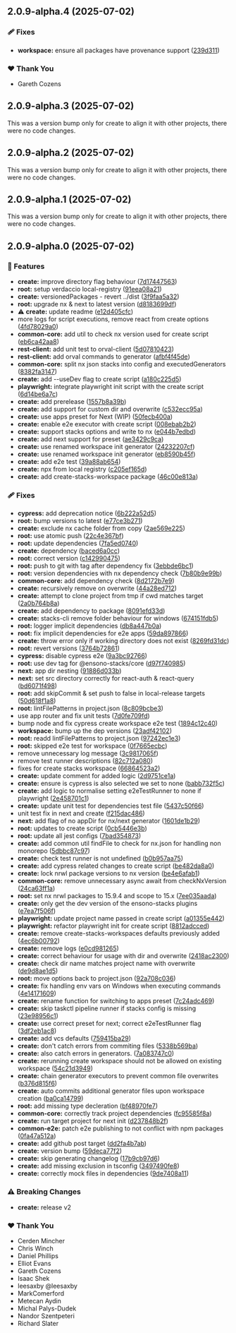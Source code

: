 ## 2.0.9-alpha.4 (2025-07-02)

### 🩹 Fixes

- **workspace:** ensure all packages have provenance support ([239d311](https://github.com/Ensono/stacks-nx-plugins/commit/239d311))

### ❤️ Thank You

- Gareth Cozens

## 2.0.9-alpha.3 (2025-07-02)

This was a version bump only for create to align it with other projects, there were no code changes.

## 2.0.9-alpha.2 (2025-07-02)

This was a version bump only for create to align it with other projects, there were no code changes.

## 2.0.9-alpha.1 (2025-07-02)

This was a version bump only for create to align it with other projects, there were no code changes.

## 2.0.9-alpha.0 (2025-07-02)

### 🚀 Features

- **create:** improve directory flag behaviour ([7d17447563](https://github.com/Ensono/stacks-nx-plugins/commit/7d17447563))
- **root:** setup verdaccio local-registry ([91eea08a21](https://github.com/Ensono/stacks-nx-plugins/commit/91eea08a21))
- **create:** versionedPackages - revert  ../dist ([3f9faa5a32](https://github.com/Ensono/stacks-nx-plugins/commit/3f9faa5a32))
- **root:** upgrade nx & next to latest version ([d8183699df](https://github.com/Ensono/stacks-nx-plugins/commit/d8183699df))
- ⚠️  **create:** update readme ([e12d405cfc](https://github.com/Ensono/stacks-nx-plugins/commit/e12d405cfc))
- more logs for script executions, remove react from create options ([4fd78029a0](https://github.com/Ensono/stacks-nx-plugins/commit/4fd78029a0))
- **common-core:** add util to check nx version used for create script ([eb6ca42aa8](https://github.com/Ensono/stacks-nx-plugins/commit/eb6ca42aa8))
- **rest-client:** add unit test to orval-client ([5d07810423](https://github.com/Ensono/stacks-nx-plugins/commit/5d07810423))
- **rest-client:** add orval commands to generator ([afbf4f45de](https://github.com/Ensono/stacks-nx-plugins/commit/afbf4f45de))
- **common-core:** split nx json stacks into config and executedGenerators ([8382fa3147](https://github.com/Ensono/stacks-nx-plugins/commit/8382fa3147))
- **create:** add --useDev flag to create script ([a180c225d5](https://github.com/Ensono/stacks-nx-plugins/commit/a180c225d5))
- **playwright:** integrate playwright init script with the create script ([6d14be6a7c](https://github.com/Ensono/stacks-nx-plugins/commit/6d14be6a7c))
- **create:** add prerelease ([1557b8a39b](https://github.com/Ensono/stacks-nx-plugins/commit/1557b8a39b))
- **create:** add support for custom dir and overwrite ([c532ecc95a](https://github.com/Ensono/stacks-nx-plugins/commit/c532ecc95a))
- **create:** use apps preset for Next (WIP) ([50fecb400a](https://github.com/Ensono/stacks-nx-plugins/commit/50fecb400a))
- **create:** enable e2e executor with create script ([008ebab2b2](https://github.com/Ensono/stacks-nx-plugins/commit/008ebab2b2))
- **create:** support stacks options and write to nx ([e044b7edbd](https://github.com/Ensono/stacks-nx-plugins/commit/e044b7edbd))
- **create:** add next support for preset ([ae3429c9ca](https://github.com/Ensono/stacks-nx-plugins/commit/ae3429c9ca))
- **create:** use renamed workspace init generator ([24232207cf](https://github.com/Ensono/stacks-nx-plugins/commit/24232207cf))
- **create:** use renamed workspace init generator ([eb8590b45f](https://github.com/Ensono/stacks-nx-plugins/commit/eb8590b45f))
- **create:** add e2e test ([39a88ab654](https://github.com/Ensono/stacks-nx-plugins/commit/39a88ab654))
- **create:** npx from local registry ([c205ef165d](https://github.com/Ensono/stacks-nx-plugins/commit/c205ef165d))
- **create:** add create-stacks-workspace package ([46c00e813a](https://github.com/Ensono/stacks-nx-plugins/commit/46c00e813a))

### 🩹 Fixes

- **cypress:** add deprecation notice ([6b222a52d5](https://github.com/Ensono/stacks-nx-plugins/commit/6b222a52d5))
- **root:** bump versions to latest ([e77ce3b271](https://github.com/Ensono/stacks-nx-plugins/commit/e77ce3b271))
- **create:** exclude nx cache folder from copy ([2ae569e225](https://github.com/Ensono/stacks-nx-plugins/commit/2ae569e225))
- **root:** use atomic push ([22c4e367bf](https://github.com/Ensono/stacks-nx-plugins/commit/22c4e367bf))
- **root:** update dependencies ([7fa5ed0740](https://github.com/Ensono/stacks-nx-plugins/commit/7fa5ed0740))
- **create:** dependency ([baced6a0cc](https://github.com/Ensono/stacks-nx-plugins/commit/baced6a0cc))
- **root:** correct version ([c142990475](https://github.com/Ensono/stacks-nx-plugins/commit/c142990475))
- **root:** push to git with tag after dependency fix ([3ebbde6bc1](https://github.com/Ensono/stacks-nx-plugins/commit/3ebbde6bc1))
- **root:** version dependencies with nx dependency check ([7b80b9e99b](https://github.com/Ensono/stacks-nx-plugins/commit/7b80b9e99b))
- **common-core:** add dependency check ([8d2172b7e9](https://github.com/Ensono/stacks-nx-plugins/commit/8d2172b7e9))
- **create:** recursively remove on overwrite ([44a28ed712](https://github.com/Ensono/stacks-nx-plugins/commit/44a28ed712))
- **create:** attempt to clone project from tmp if cwd matches target ([2a0b764b8a](https://github.com/Ensono/stacks-nx-plugins/commit/2a0b764b8a))
- **create:** add dependency to package ([8091efd33d](https://github.com/Ensono/stacks-nx-plugins/commit/8091efd33d))
- **create:** stacks-cli remove folder behaviour for windows ([674151fdb5](https://github.com/Ensono/stacks-nx-plugins/commit/674151fdb5))
- **root:** logger implicit dependencies ([db8a447b0a](https://github.com/Ensono/stacks-nx-plugins/commit/db8a447b0a))
- **root:** fix implicit dependencies for e2e apps ([59da897866](https://github.com/Ensono/stacks-nx-plugins/commit/59da897866))
- **create:** throw error only if working directory does not exist ([8269fd31dc](https://github.com/Ensono/stacks-nx-plugins/commit/8269fd31dc))
- **root:** revert versions ([3764b72861](https://github.com/Ensono/stacks-nx-plugins/commit/3764b72861))
- **cypress:** disable cypress e2e ([9a3bc92766](https://github.com/Ensono/stacks-nx-plugins/commit/9a3bc92766))
- **root:** use dev tag for @ensono-stacks/core ([d97f740985](https://github.com/Ensono/stacks-nx-plugins/commit/d97f740985))
- **next:** app dir nesting ([91886d033b](https://github.com/Ensono/stacks-nx-plugins/commit/91886d033b))
- **next:** set src directory correctly for react-auth & react-query ([bd6071f498](https://github.com/Ensono/stacks-nx-plugins/commit/bd6071f498))
- **root:** add skipCommit & set push to false in local-release targets ([50d618f1a8](https://github.com/Ensono/stacks-nx-plugins/commit/50d618f1a8))
- **root:** lintFilePatterns in project.json ([8c809bcbe3](https://github.com/Ensono/stacks-nx-plugins/commit/8c809bcbe3))
- use app router and fix unit tests ([7d0fe709fd](https://github.com/Ensono/stacks-nx-plugins/commit/7d0fe709fd))
- bump node and fix cypress create workspace e2e test ([1894c12c40](https://github.com/Ensono/stacks-nx-plugins/commit/1894c12c40))
- **workspace:** bump up the dep versions ([23adf42102](https://github.com/Ensono/stacks-nx-plugins/commit/23adf42102))
- **root:** readd lintFilePatterns to project.json ([97242ec1e3](https://github.com/Ensono/stacks-nx-plugins/commit/97242ec1e3))
- **root:** skipped e2e test for workspace ([0f7665ecbc](https://github.com/Ensono/stacks-nx-plugins/commit/0f7665ecbc))
- remove unnecessary log message ([3c9817065f](https://github.com/Ensono/stacks-nx-plugins/commit/3c9817065f))
- remove test runner descriptions ([82c712a080](https://github.com/Ensono/stacks-nx-plugins/commit/82c712a080))
- fixes for create stacks workspace ([66864523a2](https://github.com/Ensono/stacks-nx-plugins/commit/66864523a2))
- **create:** update comment for added logic ([2d9751ce1a](https://github.com/Ensono/stacks-nx-plugins/commit/2d9751ce1a))
- **create:** ensure is cypress is also selected we set to none ([babb732f5c](https://github.com/Ensono/stacks-nx-plugins/commit/babb732f5c))
- **create:** add logic to normalise setting e2eTestRunner to none if playwright ([2e458701c1](https://github.com/Ensono/stacks-nx-plugins/commit/2e458701c1))
- **create:** update unit test for dependencies test file ([5437c50f66](https://github.com/Ensono/stacks-nx-plugins/commit/5437c50f66))
- unit test fix in next and create ([f215dac486](https://github.com/Ensono/stacks-nx-plugins/commit/f215dac486))
- **next:** add flag of no appDir for nx/next generator ([1601de1b29](https://github.com/Ensono/stacks-nx-plugins/commit/1601de1b29))
- **root:** updates to create script ([0cb5446e3b](https://github.com/Ensono/stacks-nx-plugins/commit/0cb5446e3b))
- **root:** update all jest configs ([7bad354873](https://github.com/Ensono/stacks-nx-plugins/commit/7bad354873))
- **create:** add common util findFile to check for nx.json for handling non monorepo ([5dbbc87c97](https://github.com/Ensono/stacks-nx-plugins/commit/5dbbc87c97))
- **create:** check test runner is not undefined ([b0b957aa75](https://github.com/Ensono/stacks-nx-plugins/commit/b0b957aa75))
- **create:** add cypress related changes to create script ([be482da8a0](https://github.com/Ensono/stacks-nx-plugins/commit/be482da8a0))
- **create:** lock nrwl package versions to nx version ([be4e6afab1](https://github.com/Ensono/stacks-nx-plugins/commit/be4e6afab1))
- **common-core:** remove unnecessary async await from checkNxVersion ([24ca63ff1a](https://github.com/Ensono/stacks-nx-plugins/commit/24ca63ff1a))
- **root:** set nx nrwl packages to 15.9.4 and scope to 15.x ([7ee035aada](https://github.com/Ensono/stacks-nx-plugins/commit/7ee035aada))
- **create:** only get the dev version of the ensono-stacks plugins ([e7ea7f506f](https://github.com/Ensono/stacks-nx-plugins/commit/e7ea7f506f))
- **playwright:** update project name passed in create script ([a01355e442](https://github.com/Ensono/stacks-nx-plugins/commit/a01355e442))
- **playwright:** refactor playwright init for create script ([8812adcced](https://github.com/Ensono/stacks-nx-plugins/commit/8812adcced))
- **create:** remove create-stacks-workspaces defaults previously added ([4ec6b00792](https://github.com/Ensono/stacks-nx-plugins/commit/4ec6b00792))
- **create:** remove logs ([e0cd981265](https://github.com/Ensono/stacks-nx-plugins/commit/e0cd981265))
- **create:** correct behaviour for usage with dir and overwrite ([2418ac2300](https://github.com/Ensono/stacks-nx-plugins/commit/2418ac2300))
- **create:** check dir name matches project name with overwrite ([de9d8ae1d5](https://github.com/Ensono/stacks-nx-plugins/commit/de9d8ae1d5))
- **root:** move options back to project.json ([92a708c036](https://github.com/Ensono/stacks-nx-plugins/commit/92a708c036))
- **create:** fix handling env vars on Windows when executing commands ([4e14171609](https://github.com/Ensono/stacks-nx-plugins/commit/4e14171609))
- **create:** rename function for switching to apps preset ([7c24adc469](https://github.com/Ensono/stacks-nx-plugins/commit/7c24adc469))
- **create:** skip taskctl pipeline runner if stacks config is missing ([23e98956c1](https://github.com/Ensono/stacks-nx-plugins/commit/23e98956c1))
- **create:** use correct preset for next; correct e2eTestRunner flag ([3df2eb1ac8](https://github.com/Ensono/stacks-nx-plugins/commit/3df2eb1ac8))
- **create:** add vcs defaults ([759415ba29](https://github.com/Ensono/stacks-nx-plugins/commit/759415ba29))
- **create:** don't catch errors from commiting files ([5338b569ba](https://github.com/Ensono/stacks-nx-plugins/commit/5338b569ba))
- **create:** also catch errors in generators. ([7a083747c0](https://github.com/Ensono/stacks-nx-plugins/commit/7a083747c0))
- **create:** rerunning create workspace should not be allowed on existing workspace ([54c21d3949](https://github.com/Ensono/stacks-nx-plugins/commit/54c21d3949))
- **create:** chain generator executors to prevent common file overwrites ([b376d815f6](https://github.com/Ensono/stacks-nx-plugins/commit/b376d815f6))
- **create:** auto commits additional generator files upon workspace creation ([ba0ca14799](https://github.com/Ensono/stacks-nx-plugins/commit/ba0ca14799))
- **root:** add missing type decleration ([bf48970fe7](https://github.com/Ensono/stacks-nx-plugins/commit/bf48970fe7))
- **common-core:** correctly track project dependencies ([fc95585f8a](https://github.com/Ensono/stacks-nx-plugins/commit/fc95585f8a))
- **create:** run target project for next init ([d237848b2f](https://github.com/Ensono/stacks-nx-plugins/commit/d237848b2f))
- **common-e2e:** patch e2e publishing to not conflict with npm packages ([0fa47a512a](https://github.com/Ensono/stacks-nx-plugins/commit/0fa47a512a))
- **create:** add github post target ([dd2fa4b7ab](https://github.com/Ensono/stacks-nx-plugins/commit/dd2fa4b7ab))
- **create:** version bump ([59deca77f2](https://github.com/Ensono/stacks-nx-plugins/commit/59deca77f2))
- **create:** skip generating changelog ([17b9cb97d6](https://github.com/Ensono/stacks-nx-plugins/commit/17b9cb97d6))
- **create:** add missing exclusion in tsconfig ([3497490fe8](https://github.com/Ensono/stacks-nx-plugins/commit/3497490fe8))
- **create:** correctly mock files in dependencies ([9de7408a11](https://github.com/Ensono/stacks-nx-plugins/commit/9de7408a11))

### ⚠️  Breaking Changes

- **create:** release v2

### ❤️ Thank You

- Cerden Mincher
- Chris Winch
- Daniel Phillips
- Elliot Evans
- Gareth Cozens
- Isaac Shek
- leesaxby @leesaxby
- MarkComerford
- Metecan Aydin
- Michal Palys-Dudek
- Nandor Szentpeteri
- Richard Slater